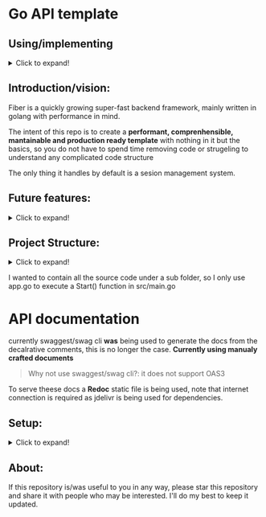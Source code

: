 # Go API template
## Using/implementing
<details>
 <summary>Click to expand!</summary>
 - **Fiber**    
    > For performant routing and many other things
 - **JWT**      
    > For user authentication
 - **MongoDB**  
    > As the main database
 - **OpenTelemetry & LightStep**  
    > For Deployment telemetry
 - **Redoc standalone** 
    > For Technical documentation deployment
 - **godotenv** 
    > For local development
</details>

## Introduction/vision:

Fiber is a quickly growing super-fast backend framework, mainly written in golang with performance in mind. 

The intent of this repo is to create a **performant, comprenhensible, mantainable and production ready template** with nothing in it but the basics, so you do not have to spend time removing code or strugeling to understand any complicated code structure

The only thing it handles by default is a sesion management system.

## Future features:
<details>
 <summary>Click to expand!</summary>
   ### Nothing to see here yet  :(
</details>

## Project Structure:
<details>
 <summary>Click to expand!</summary>

```
.
├── src/
│   ├── config/
│   │   └── config.go
│   ├── handlers/
│   │   └── users/
│   │       ├── auth.go
│   │       └── user.go
│   ├── helpers/
│   │   └── .
│   ├── loaders/
│   │   ├── fiber.go
│   │   └── mongo.go
│   ├── middlewares/
│   │   └── auth.go
│   ├── models/
│   │   └── user-model.go
│   ├── routes/
│   │   ├── appRouter.go
│   │   ├── auth.go
│   │   └── users.go
│   ├── services/
│   │   └── mongo.go
│   ├── utils/
│   │   └── .
│   └── main.go
├── .env
├── app.go
├── go.mod
├── go.sum
├── README.md
└── sample.env
```
</details>

I wanted to contain all the source code under a sub folder, so I only use app.go to execute a Start() function in src/main.go

# API documentation
   currently swaggest/swag cli **was** being used to generate the docs from the decalrative comments, this is no longer the case.
   **Currently using manualy crafted documents**
   > Why not use swaggest/swag cli?: it does not support OAS3

   To serve theese docs a **Redoc** static file is being used, note that internet connection is required as jdelivr is being used for dependencies.

## Setup:
<details>
  <summary>Click to expand!</summary>

To get the API up and running, there are many things to setup first,  

### Building from source:
<details>
  <summary>Click to expand!</summary>
1. Once this repository is cloned and golang is installed in the system, navigate to this directory and run

```
go mod download
```

2. Once the dependencies are downloaded, using sample.env as reference either create a file called creds.env with the same keys or directly configure same keys as environment variables.
3. After the configuration and ensuring that the db is operational, run either

```
go build
```
 to get the executable to run

or to build and run with a single command

```
go run app.go
```

</details>

### MongoDB setup (local)

<details>
  <summary>Click to expand!</summary>
You will need a mongoDB database, with atleast 
   
- 1 user with credentials. 
  - defaults:  (API will use theese values by default)
    - username: `root`
    - password: `example`
- 1 database.
- at least a single role in the roles document.

#### Default recomended roles[ready to import]:
```json
[{
  "_id": {
    "$oid": "626ad6e35204187f3579d44f"
  },
  "role": "admin",
  "level": 1,
  "permissons": {
    "readUsers": true,
    "usersAdmin": true,
    "readRoles": true,
    "rolesAdmin": false
  }
},{
  "_id": {
    "$oid": "626d011e9c6806ef1f5cddd5"
  },
  "role": "user",
  "level": 3,
  "permissons": {
    "readUsers": true,
    "usersAdmin": false,
    "readRoles": false,
    "rolesAdmin": false
  }
},{
  "_id": {
    "$oid": "626d01589c6806ef1f5cddd6"
  },
  "role": "root",
  "level": 0,
  "permissons": {
    "readUsers": true,
    "usersAdmin": true,
    "readRoles": true,
    "rolesAdmin": true
  }
},{
  "_id": {
    "$oid": "626d01cb9c6806ef1f5cddd7"
  },
  "role": "moderator",
  "level": 2,
  "permissons": {
    "readUsers": true,
    "usersAdmin": true,
    "readRoles": false,
    "rolesAdmin": false
  }
}]
``` 

</details>

### Configuring local API

<details>
  <summary>Click to expand!</summary>
   Copy `sample.env` into `.env`
   and fill the `.env`

   For local development if you are using the default
   you should be good to go by just filling:
   - `DB_1_NAME`
   - `JWT_SECRET`

   `DB_1_NAME` being the database name, and `JWT_SECRET` a random string. 
   This last one theoridically is not necessary, but is strongly recomended.

</details>

### Configure OpenTelemetry (Optional)

<details>
  <summary>Click to expand!</summary>
   Open telemetry requires no etra configuration, but the data collector used does, in our case it is [LightStep](https://lightstep.com)

   If you dont like this, dont fear, swaping this is actually very simple, since i have not integrated it 100%, and is only a few lines in `./src/main.go` what you would have to remove/swap:
   
   ```go
   //Open Telemetry setup
	ls := launcher.ConfigureOpentelemetry(
		launcher.WithServiceName("kaomoji-db"),
		launcher.WithAccessToken(cfg.Config.OpenTel.LightStepKey),
	)
	defer ls.Shutdown()
	// END Open Telemetry setup
   ```
   ###### *This may not correspond 100% to reality 
</details>

</details>


## About:

If this repository is/was useful to you in any way, please star this repository and share it with people who may be interested. I'll do my best to keep it updated.
